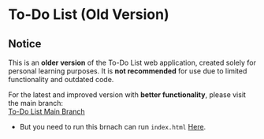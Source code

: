 # To-Do List (Old Version)

## Notice
This is an **older version** of the To-Do List web application, created solely for personal learning purposes. It is **not recommended** for use due to limited functionality and outdated code.

For the latest and improved version with **better functionality**, please visit the main branch:  
[To-Do List Main Branch](https://github.com/ImRez69/To-Do-List/tree/main)
- But you need to run this brnach can run `index.html` [Here](https://htmlpreview.github.io/?https://github.com/ImRez69/To-Do-List/blob/main/index.html).
